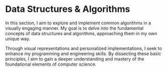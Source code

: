 # Data Structures & Algorithms
In this section, I aim to explore and implement common algorithms in a visually engaging manner. My goal is to delve into the fundamental concepts of data structures and algorithms, approaching them in my own unique way.

Through visual representations and personalized implementations, I seek to enhance my programming and engineering skills. By dissecting these basic principles, I aim to gain a deeper understanding and mastery of the foundational elements of computer science.
